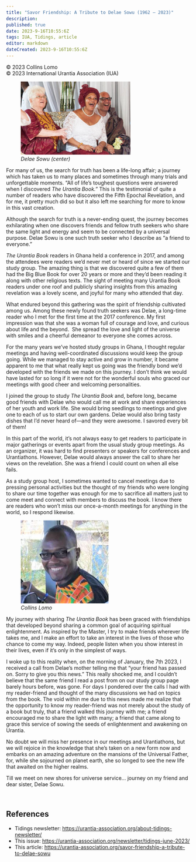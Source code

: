 ```yaml
---
title: "Savor Friendship: A Tribute to Delae Sowu (1962 – 2023)"
description: 
published: true
date: 2023-9-16T10:55:6Z
tags: IUA, Tidings, article
editor: markdown
dateCreated: 2023-9-16T10:55:6Z
---
```


<p class="v-card v-sheet theme--light gray lighten-3 px-2">© 2023 Collins Lomo<br>© 2023 International Urantia Association (IUA)</p>

<figure id="Figure_1" class="image urantiapedia image-style-align-left">
<img src="../../../image/article/IUA_Tidings/Delae-pic.jpg">
<figcaption><em>Delae Sowu (center)</em></figcaption>
</figure>

For many of us, the search for truth has been a life-long affair; a journey which has taken us to many places and sometimes through many trials and unforgettable moments. “All of life’s toughest questions were answered when I discovered _The Urantia Book.”_ This is the testimonial of quite a number of readers who have discovered the Fifth Epochal Revelation, and for me, it pretty much did so but it also left me searching for more to know in this vast creation. 

Although the search for truth is a never-ending quest, the journey becomes exhilarating when one discovers friends and fellow truth seekers who share the same light and energy and seem to be connected by a universal purpose. Delae Sowu is one such truth seeker who I describe as “a friend to everyone.” 

_The Urantia Book_ readers in Ghana held a conference in 2017, and among the attendees were readers we’d never met or heard of since we started our study group. The amazing thing is that we discovered quite a few of them had the Big Blue Book for over 20 years or more and they’d been reading it along with other religious texts. The sight of meeting many Urantia Book readers under one roof and publicly sharing insights from this amazing revelation was a lovely scene, and joyful for many who attended that day. 

What endured beyond this gathering was the spirit of friendship cultivated among us. Among these newly found truth seekers was Delae, a long-time reader who I met for the first time at the 2017 conference. My first impression was that she was a woman full of courage and love, and curious about life and the beyond.  She spread the love and light of the universe with smiles and a cheerful demeanor to everyone she comes across. 

For the many years we’ve hosted study groups in Ghana, I thought regular meetings and having well-coordinated discussions would keep the group going. While we managed to stay active and grow in number, it became apparent to me that what really kept us going was the friendly bond we’d developed with the friends we made on this journey. I don’t think we would have lasted for so long if it were not for the wonderful souls who graced our meetings with good cheer and welcoming personalities. 

I joined the group to study _The Urantia Book_ and, before long, became good friends with Delae who would call me at work and share experiences of her youth and work life. She would bring seedlings to meetings and give one to each of us to start our own gardens. Delae would also bring tasty dishes that I’d never heard of—and they were awesome. I savored every bit of them!  

In this part of the world, it’s not always easy to get readers to participate in major gatherings or events apart from the usual study group meetings. As an organizer, it was hard to find presenters or speakers for conferences and Urantiathons. However, Delae would always answer the call to share her views on the revelation. She was a friend I could count on when all else fails.  

As a study group host, I sometimes wanted to cancel meetings due to pressing personal activities but the thought of my friends who were longing to share our time together was enough for me to sacrifice all matters just to come meet and connect with members to discuss the book. I know there are readers who won’t miss our once-a-month meetings for anything in the world, so I respond likewise. 

<figure id="Figure_2" class="image urantiapedia image-style-align-right">
<img src="../../../image/article/IUA_Tidings/Collins-Lomo-adj.jpg">
<figcaption><em>Collins Lomo</em></figcaption>
</figure>

My journey with sharing _The Urantia Book_ has been graced with friendships that developed beyond sharing a common goal of acquiring spiritual enlightenment. As inspired by the Master, I try to make friends wherever life takes me, and l make an effort to take an interest in the lives of those who chance to come my way. Indeed, people listen when you show interest in their lives, even if it’s only in the simplest of ways. 

I woke up to this reality when, on the morning of January, the 7th 2023, I received a call from Delae’s mother telling me that “your friend has passed on. Sorry to give you this news.” This really shocked me, and I couldn’t believe that the same friend I read a post from on our study group page barely hours before, was gone. For days I pondered over the calls I had with my reader-friend and thought of the many discussions we had on topics from the book. The void within me due to this news made me realize that the opportunity to know my reader-friend was not merely about the study of a book but truly, that a friend walked this journey with me; a friend encouraged me to share the light with many; a friend that came along to grace this service of sowing the seeds of enlightenment and awakening on Urantia. 

No doubt we will miss her presence in our meetings and Urantiathons, but we will rejoice in the knowledge that she’s taken on a new form now and embarks on an amazing adventure on the mansions of the Universal Father, for, while she sojourned on planet earth, she so longed to see the new life that awaited on the higher realms. 

Till we meet on new shores for universe service… journey on my friend and dear sister, Delae Sowu.

<br style="clear:both;"/>

## References

- Tidings newsletter: https://urantia-association.org/about-tidings-newsletter/
- This issue: https://urantia-association.org/newsletter/tidings-june-2023/
- This article: https://urantia-association.org/savor-friendship-a-tribute-to-delae-sowu